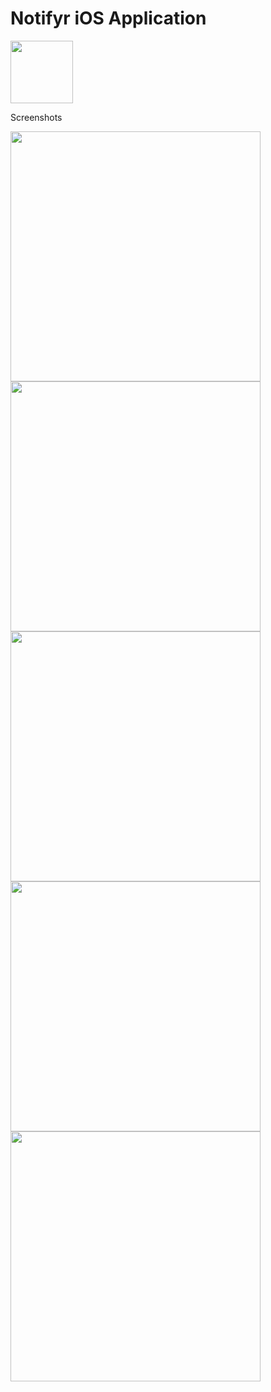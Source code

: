 # Notifyr iOS Application
<img width="100" src="https://user-images.githubusercontent.com/8077220/57964880-300b2900-78f1-11e9-94bb-b7e997d7a5ed.png">

Screenshots

<img width="400" src="https://user-images.githubusercontent.com/8077220/57964760-8a0aef00-78ef-11e9-9b98-51da6d5f0886.jpg">
<img width="400" src="https://user-images.githubusercontent.com/8077220/57964761-8a0aef00-78ef-11e9-8697-3e660cbbe1a9.jpg">
<img width="400" src="https://user-images.githubusercontent.com/8077220/57964762-8a0aef00-78ef-11e9-980c-903fd5efd4ae.jpg">
<img width="400" src="https://user-images.githubusercontent.com/8077220/57964763-8a0aef00-78ef-11e9-866c-a22698b545b4.jpg">
<img width="400" src="https://user-images.githubusercontent.com/8077220/57964764-8a0aef00-78ef-11e9-9d6e-296e9850d390.jpg">

